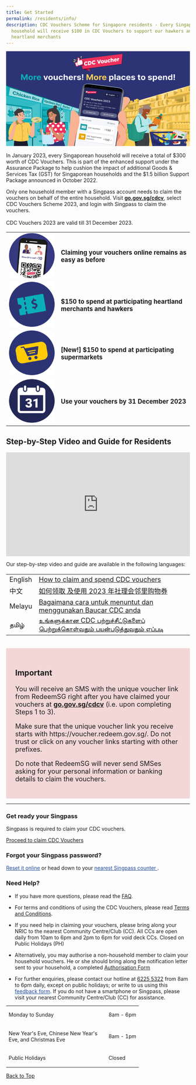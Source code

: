 ```yaml
---
title: Get Started
permalink: /residents/info/
description: CDC Vouchers Scheme for Singapore residents - Every Singaporean
  household will receive $100 in CDC Vouchers to support our hawkers and
  heartland merchants
---
```

<span id="cdcv_page_top"></span>

[![Cover banner cdcv2023](/images/CDCV2023/Cover%20Banner%20No%20Text.png)](https://go.gov.sg/cdcv)

In January 2023, every Singaporean household will receive a total of $300 worth of CDC Vouchers. This is part of the enhanced support under the Assurance Package to help cushion the impact of additional Goods & Services Tax (GST) for Singaporean households and the $1.5 billion Support Package announced in October 2022. 

 Only one household member with a Singpass account needs to claim the vouchers on behalf of the entire household.  Visit <a href="https://go.gov.sg/cdcv" target="redeemsg"><strong>go.gov.sg/cdcv</strong></a>, select CDC Vouchers Scheme 2023, and login with Singpass to claim the vouchers.  <br>    
CDC Vouchers 2023 are valid till 31 December 2023. 

<table border="0" cellspacing="0" cellpadding="0" style="font-size: 120%;">
<tbody>
<tr>
<td style="width:125px !important;"><img src="/images/residents/Icon%201.png" alt="No need to download a mobile app" style="width:125px !important;"/></td>
<td style="vertical-align: middle;"><p><strong>Claiming your vouchers online remains as easy as before</strong></p></td>
</tr>
	<tr>
<td><img src="/images/CDCV2023/heartland%20voucher%20icon.png" alt="Claim your digital vouchers easily" style="width:125px !important;"/></td>
<td style="vertical-align: middle;"><p><strong>$150 to spend at participating heartland merchants and hawkers</strong></p></td>
</tr>
<tr>
<td><img src="/images/CDCV2023/supermarket%20icon.png" alt="Claim your digital vouchers easily" style="width:125px !important;"/></td>
<td style="vertical-align: middle;"><p><strong>[New!] $150 to spend at participating supermarkets</strong></p></td>
</tr>
	<tr>
<td><img src="/images/CDCV2023/expiry%20icon.png" alt="Use digital vouchers at participating hawkers and merchants" style="width:125px !important;"/></td>
<td style="vertical-align: middle;"><p><strong>Use your vouchers by 31 December 2023</strong></p></td>
</tr>
</tbody>
</table>

## Step-by-Step Video and Guide for Residents

<style>
 .youtubecontainer {
    position: relative;
    width: 100%;
    height: 0;
    padding-bottom: 56.25%;
}
.youtubevideo {
    position: absolute;
    top: 0;
    left: 0;
    width: 100%;
    height: 100%;
}
</style>

<div class="youtubecontainer">
<iframe class="youtubevideo" src="https://www.youtube.com/embed/CeHvLfmA_ns" title="YouTube video player" frameborder="0" allow="accelerometer; autoplay; clipboard-write; encrypted-media; gyroscope; picture-in-picture" allowfullscreen></iframe>
	</div>

Our step-by-step video and guide are available in the following languages:

<table border="0" cellspacing="0" cellpadding="0" style="font-size: 130%;">
<tbody>
<tr>
<td> English </td><td> <a href="/residents/how-to-claim-cdc-vouchers">How to claim and spend CDC vouchers</a></td>
</tr>
<tr>
<td> 中文 </td><td> <a href="/residents/how-to-claim-cdc-vouchers-chinese">如何领取 及使用 2023 年社理会邻里购物券</a></td>
</tr>
<tr>
<td> Melayu </td><td> <a href="/residents/how-to-claim-cdc-vouchers-malay">Bagaimana cara untuk menuntut dan menggunakan Baucar CDC anda</a></td>
</tr>
<tr>
<td>தமிழ் </td><td> <a href="/residents/how-to-claim-cdc-vouchers-tamil">உங்களுக்கான CDC பற்றுச்சீட்டுகளைப் பெற்றுக்கொள்வதும் பயன்படுத்துவதும் எப்படி</a></td>
</tr></tbody>
</table>

<br>
<div style="font-size:18px; background-color:#f3d7d7; padding:25px;text-align:left;">
<h3><strong>Important</strong></h3>
<p>You will receive an SMS with the unique voucher link from RedeemSG right after you have claimed your vouchers at <a href="https://go.gov.sg/cdcv" target="redeemsg"><strong>go.gov.sg/cdcv</strong></a> (i.e. upon completing Steps 1 to 3). </p>
<p>Make sure that the unique voucher link you receive starts with https://voucher.redeem.gov.sg/. Do not trust or click on any voucher links starting with other prefixes.</p>

<p>Do note that RedeemSG will never send SMSes asking for your personal information or banking details to claim the vouchers.</p>
</div>

________

### Get ready your Singpass
<p>Singpass is required to claim your CDC vouchers.</p>
<p  style="text-align: left;">
<a href="https://go.gov.sg/cdcv" class="bp-button is-secondary is-uppercase search-button" target="_blank">Proceed to claim CDC Vouchers</a>
</p>

### Forgot your Singpass password?
<p><a href="http://www.singpass.gov.sg/singpass/onlineresetpassword/userdetail" style="color:#22499B"  target="_blank">Reset it online</a> or head down to your <a href="https://www.singpass.gov.sg/home/ui/counter-locations" style="color:#22499B" target="_blank">nearest Singpass counter </a>.</p> 
 

### Need Help?
* If you have more questions, please read the [FAQ](/residents/info/faq).

* For terms and conditions of using the CDC Vouchers, please read [Terms and Conditions](/about/terms-and-conditions).

* If you need help in claiming your vouchers, please bring along your NRIC to the nearest Community Centre/Club (CC). All CCs are open daily from 10am to 6pm and 2pm to 6pm for void deck CCs.  Closed on Public Holidays (PH) 

* Alternatively, you may authorise a non-household member to claim your household vouchers. He or she should bring along the notification letter sent to your household, a completed [Authorisation Form](/files/UpdatedV2%20-Voucher%20Claim%20Authorisation%20Letter%20for%202023%20as%20at%2011%20Jan%2023.pdf)
*  For further enquiries, please contact our hotline at <a href="tel:6225 5322">6225 5322</a> from 8am to 6pm daily, except on public holidays; or write to us using this <a href ="https://www.pa.gov.sg/feedback" style="color:#22499B" target="_blank"> feedback form</a>.
If you do not have a smartphone or Singpass, please visit your nearest Community Centre/Club (CC) for assistance. 

<table border="0" cellspacing="0" cellpadding="0">
<tbody>
<tr>
	<td><p style="width:260px !important;">Monday to Sunday</p></td>
	<td><p>8am - 6pm</p></td>
</tr>
	<td><p style="width:260px !important;">New Year's Eve, Chinese New Year's Eve, and Christmas Eve</p></td>
	<td><p>8am - 1pm</p></td>
	<tr>
	<td><p style="width:260px !important;">Public Holidays</p></td>
	<td><p>Closed</p></td>
</tr>
</tbody>
</table>

[Back to Top](#cdcv_page_top)